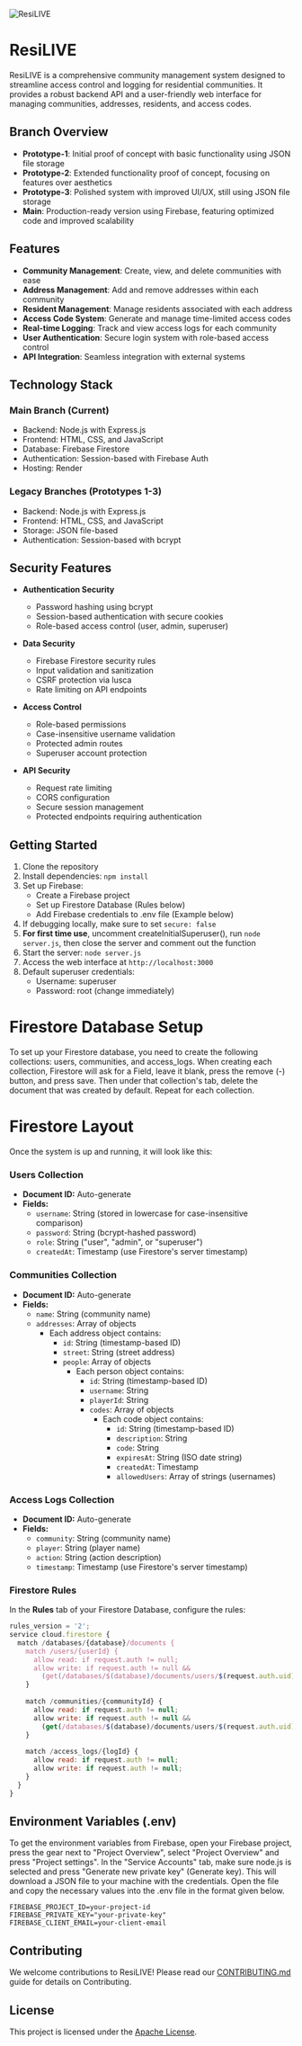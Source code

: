 ![ResiLIVE](ResiLIVE_Neat_Logo.png)

# ResiLIVE

ResiLIVE is a comprehensive community management system designed to streamline access control and logging for residential communities. It provides a robust backend API and a user-friendly web interface for managing communities, addresses, residents, and access codes.

## Branch Overview

- **Prototype-1**: Initial proof of concept with basic functionality using JSON file storage
- **Prototype-2**: Extended functionality proof of concept, focusing on features over aesthetics
- **Prototype-3**: Polished system with improved UI/UX, still using JSON file storage
- **Main**: Production-ready version using Firebase, featuring optimized code and improved scalability

## Features

- **Community Management**: Create, view, and delete communities with ease
- **Address Management**: Add and remove addresses within each community
- **Resident Management**: Manage residents associated with each address
- **Access Code System**: Generate and manage time-limited access codes
- **Real-time Logging**: Track and view access logs for each community
- **User Authentication**: Secure login system with role-based access control
- **API Integration**: Seamless integration with external systems

## Technology Stack

### Main Branch (Current)
- Backend: Node.js with Express.js
- Frontend: HTML, CSS, and JavaScript
- Database: Firebase Firestore
- Authentication: Session-based with Firebase Auth
- Hosting: Render

### Legacy Branches (Prototypes 1-3)
- Backend: Node.js with Express.js
- Frontend: HTML, CSS, and JavaScript
- Storage: JSON file-based
- Authentication: Session-based with bcrypt

## Security Features

- **Authentication Security**
    - Password hashing using bcrypt
    - Session-based authentication with secure cookies
    - Role-based access control (user, admin, superuser)

- **Data Security**
    - Firebase Firestore security rules
    - Input validation and sanitization
    - CSRF protection via lusca
    - Rate limiting on API endpoints

- **Access Control**
    - Role-based permissions
    - Case-insensitive username validation
    - Protected admin routes
    - Superuser account protection

- **API Security**
    - Request rate limiting
    - CORS configuration
    - Secure session management
    - Protected endpoints requiring authentication

## Getting Started

1. Clone the repository
2. Install dependencies: `npm install`
3. Set up Firebase:
    - Create a Firebase project
    - Set up Firestore Database (Rules below)
    - Add Firebase credentials to .env file (Example below)
4. If debugging locally, make sure to set `secure: false`
5. **For first time use**, uncomment createInitialSuperuser(), run `node server.js`, then close the server and comment out the function
6. Start the server: `node server.js`
7. Access the web interface at `http://localhost:3000`
8. Default superuser credentials:
    - Username: superuser
    - Password: root (change immediately)

# Firestore Database Setup

To set up your Firestore database, you need to create the following collections: users, communities, and access_logs. When creating each collection, Firestore will ask for a Field, leave it blank, press the remove (-) button, and press save. Then under that collection's tab, delete the document that was created by default. Repeat for each collection.

# Firestore Layout

Once the system is up and running, it will look like this:

### Users Collection

- **Document ID:** Auto-generate
- **Fields:**
    - `username`: String (stored in lowercase for case-insensitive comparison)
    - `password`: String (bcrypt-hashed password)
    - `role`: String ("user", "admin", or "superuser")
    - `createdAt`: Timestamp (use Firestore's server timestamp)

### Communities Collection

- **Document ID:** Auto-generate
- **Fields:**
    - `name`: String (community name)
    - `addresses`: Array of objects
        - Each address object contains:
            - `id`: String (timestamp-based ID)
            - `street`: String (street address)
            - `people`: Array of objects
                - Each person object contains:
                    - `id`: String (timestamp-based ID)
                    - `username`: String
                    - `playerId`: String
                    - `codes`: Array of objects
                        - Each code object contains:
                            - `id`: String (timestamp-based ID)
                            - `description`: String
                            - `code`: String
                            - `expiresAt`: String (ISO date string)
                            - `createdAt`: Timestamp
                            - `allowedUsers`: Array of strings (usernames)

### Access Logs Collection

- **Document ID:** Auto-generate
- **Fields:**
    - `community`: String (community name)
    - `player`: String (player name)
    - `action`: String (action description)
    - `timestamp`: Timestamp (use Firestore's server timestamp)

### Firestore Rules

In the **Rules** tab of your Firestore Database, configure the rules:

```javascript
rules_version = '2';
service cloud.firestore {
  match /databases/{database}/documents {
    match /users/{userId} {
      allow read: if request.auth != null;
      allow write: if request.auth != null && 
        (get(/databases/$(database)/documents/users/$(request.auth.uid)).data.role == 'admin');
    }
    
    match /communities/{communityId} {
      allow read: if request.auth != null;
      allow write: if request.auth != null && 
        (get(/databases/$(database)/documents/users/$(request.auth.uid)).data.role == 'admin');
    }
    
    match /access_logs/{logId} {
      allow read: if request.auth != null;
      allow write: if request.auth != null;
    }
  }
}
```

## Environment Variables (.env)

To get the environment variables from Firebase, open your Firebase project, press the gear next to "Project Overview", select "Project Overview" and press "Project settings". In the "Service Accounts" tab, make sure node.js is selected and press "Generate new private key" (Generate key). This will download a JSON file to your machine with the credentials. Open the file and copy the necessary values into the .env file in the format given below.

```
FIREBASE_PROJECT_ID=your-project-id
FIREBASE_PRIVATE_KEY="your-private-key"
FIREBASE_CLIENT_EMAIL=your-client-email
```

## Contributing

We welcome contributions to ResiLIVE! Please read our [CONTRIBUTING.md](./CONTRIBUTING.md) guide for details on Contributing.

## License

This project is licensed under the [Apache License](LICENSE).
